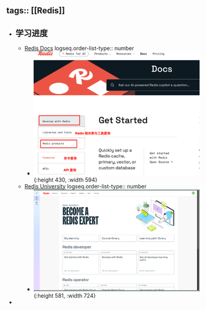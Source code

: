 tags:: [[Redis]]
---

- ## 学习进度
	- [Redis Docs](https://redis.io/docs/latest/)
	  logseq.order-list-type:: number
		- ![image.png](../assets/image_1746383926903_0.png){:height 430, :width 594}
	- [Redis University](https://university.redis.io/academy)
	  logseq.order-list-type:: number
		- ![image.png](../assets/image_1746438389748_0.png){:height 581, :width 724}
-